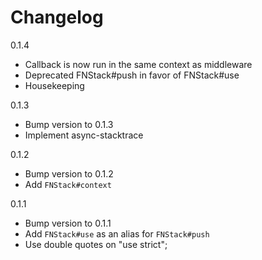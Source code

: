 # Changelog

0.1.4
  * Callback is now run in the same context as middleware
  * Deprecated FNStack#push in favor of FNStack#use
  * Housekeeping

0.1.3
  * Bump version to 0.1.3
  * Implement async-stacktrace

0.1.2
  * Bump version to 0.1.2
  * Add `FNStack#context`

0.1.1
  * Bump version to 0.1.1
  * Add `FNStack#use` as an alias for `FNStack#push`
  * Use double quotes on "use strict";
